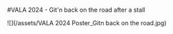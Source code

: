 #VALA 2024 - Git'n back on the road after a stall

![](/assets/VALA 2024 Poster_Gitn back on the road.jpg)
